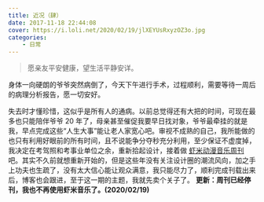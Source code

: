 ```yaml
---
title: 近况（肆）
date: 2017-11-18 22:44:08
cover: https://i.loli.net/2020/02/19/jlXEYUsRxyzOZ3o.jpg
categories: 
    - 日常
---
```


> 愿亲友平安健康，望生活平静安详。

<!--more-->

身体一向硬朗的爷爷突然病倒了，今天下午进行手术，过程顺利，需要等待一周后的病理分析报告，愿一切安好。

 失去时才懂珍惜，这似乎是所有人的通病。以前总觉得还有大把的时间，可现在最多也只能陪伴爷爷 20 年了，母亲甚至催促我要早日找对象，爷爷最牵挂的就是我，早点完成这些“人生大事”能让老人家宽心吧。审视不成熟的自己，我所能做的也只有利用好眼前的所有时间，且不说能争分夺秒充分利用，至少保证不虚度掉，我决定在考驾照和考事业单位之余，重新拾起设计，接着做 [虾米动漫音乐周刊](http://www.xiami.com/market/music/act/dongmanlist.php) 吧。其实不久前就想重新开始的，但是这些年没有关注设计圈的潮流风向，加之手上功夫也生疏了，没有太大信心能让观众满意，我只能尽力了，顺利完成刊载出来后，博客也会跟进，至于这一期的主题，我就先卖个关子了。
 **更新：周刊已经停刊，我也不再使用虾米音乐了。(2020/02/19)**

